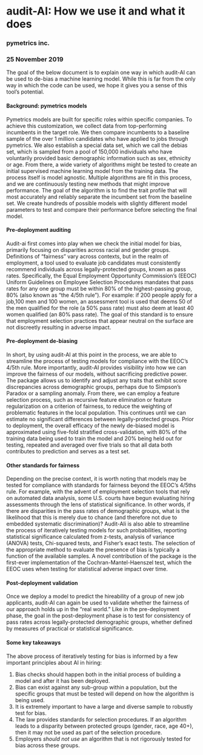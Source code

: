 # audit-AI: How we use it and what it does
### pymetrics inc.
### 25 November 2019

<p> The goal of the below document is to explain one way in which audit-AI can be used to de-bias a machine learning model. While this is far from the only way in which the code can be used, we hope it gives you a sense of this tool’s potential. </p>

#### Background: pymetrics models
<p>Pymetrics models are built for specific roles within specific companies. To achieve this customization, we collect data from top-performing incumbents in the target role. We then compare incumbents to a baseline sample of the over 1 million candidates who have applied to jobs through pymetrics.  We also establish a special data set, which we call the debias set, which is sampled from a pool of 150,000 individuals who have voluntarily provided  basic demographic information such as sex, ethnicity or age. From there, a wide variety of algorithms might be tested to create an initial supervised machine learning model from the training data. The process itself is model agnostic. Multiple algorithms are fit in this process, and we are continuously testing new methods that might improve performance.  The goal of the algorithm is to find the trait profile that will most accurately and reliably separate the incumbent set from the baseline set. We create hundreds of possible models with slightly different model parameters to test and compare their performance before selecting the final model.</p>

#### Pre-deployment auditing
<p>Audit-ai first comes into play when we check the initial model for bias, primarily focusing on disparities across racial and gender groups. Definitions of “fairness” vary across contexts, but in the realm of employment, a tool used to evaluate job candidates must consistently recommend individuals across legally-protected groups, known as pass rates. Specifically, the Equal Employment Opportunity Commission’s (EEOC) Uniform Guidelines on Employee Selection Procedures mandates that pass rates for any one group must be within 80% of the highest-passing group, 80% (also known as “the 4/5th rule”). For example: if 200 people apply for a job,100 men and 100 women, an assessment tool is used that deems 50 of the men qualified for the role (a 50% pass rate) must also deem at least 40 women qualified (an 80% pass rate). The goal of this standard is to ensure that employment selection practices that appear neutral on the surface are not discreetly resulting in adverse impact. </p>

#### Pre-deployment de-biasing
<p>In short, by using audit-AI at this point in the process, we are able to streamline the process of testing models for compliance with the EEOC’s 4/5th rule. More importantly, audit-AI provides visibility into how we can improve the fairness of our models, without sacrificing predictive power. The package allows us to identify and adjust any traits that exhibit score discrepancies across demographic groups, perhaps due to Simpson’s Paradox or a sampling anomaly. From there, we can employ a feature selection process, such as recursive feature elimination  or feature regularization on a criterion of fairness, to reduce the weighting of problematic features in the local population. This continues until we can estimate no significant differences between legally-protected groups. Prior to deployment, the overall efficacy of the newly de-biased model is approximated using five-fold stratified cross-validation, with 80% of the training data being used to train the model and 20% being held out for testing, repeated and averaged over five trials so that all data both contributes to prediction and serves as a test set. </p>

#### Other standards for fairness
<p>Depending on the precise context, it is worth noting that models may be tested for compliance with standards for fairness beyond the EEOC’s 4/5ths rule. For example, with the advent of employment selection tools that rely on automated data analysis, some U.S. courts have begun evaluating hiring assessments through the lens of statistical significance. In other words, if there are disparities in the pass rates of demographic groups, what is the likelihood that this is merely due to chance (and therefore not due to embedded systematic discrimination)? Audit-AIi is also able to streamline the process of iteratively testing models for such probabilities, reporting statistical significance calculated from z-tests, analysis of variance (ANOVA) tests, Chi-squared tests, and Fisher’s exact tests. The selection of the appropriate method to evaluate the presence of bias is typically a function of the available samples. A novel contribution of the package is the first-ever implementation of the Cochran-Mantel-Haenszel test, which the EEOC uses when testing for statistical adverse impact over time.</p>

#### Post-deployment validation
<p>Once we deploy a model to predict the hireability of a group of new job applicants, audit-AI can again be used to validate whether the fairness of our approach holds up in the “real world.” Like in the pre-deployment phase, the goal in the post-deployment phase is to test for consistency of pass rates across legally-protected demographic groups, whether defined by measures of practical or statistical significance. </p>

#### Some key takeaways
<p>The above process of iteratively testing for bias is informed by a few important principles about AI in hiring:</p>

1. Bias checks should happen both in the initial process of building a model and after it has been deployed.
2. Bias can exist against any sub-group within a population, but the specific groups that must be tested will depend on how the algorithm is being used.
3. It is extremely important to have a large and diverse sample to robustly test for bias.
4. The law provides standards for selection procedures. If an algorithm leads to a disparity between protected groups (gender, race, age 40+), then it may not be used as part of the selection procedure.
5. Employers *should not use* an algorithm that is not rigorously tested for bias across these groups. 